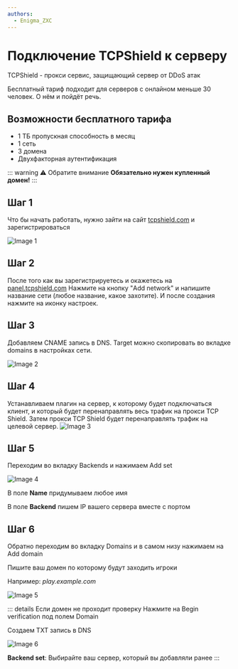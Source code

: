 ```yaml
---
authors:
  - Enigma_ZXC
---
```


# Подключение TCPShield к серверу

TCPShield - прокси сервис, защищающий сервер от DDoS атак

Бесплатный тариф подходит для серверов с онлайном меньше 30 человек. О нём и пойдёт речь.

## Возможности бесплатного тарифа

- 1 ТБ пропускная способность в месяц
- 1 сеть
- 3 домена
- Двухфакторная аутентификация

::: warning :warning: Обратите внимание
**Обязательно нужен купленный домен!**
:::

## Шаг 1

Что бы начать работать, нужно зайти на сайт [tcpshield.com](https://tcpshield.com/) и зарегистрироваться

![Image 1](assets/img1.png)

## Шаг 2

После того как вы зарегистрируетесь и окажетесь на  [panel.tcpshield.com](https://panel.tcpshield.com/dashboard/overview)
Нажмите на кнопку "Add network" и напишите название сети (любое название, какое захотите). И после создания нажмите на иконку настроек.

## Шаг 3

Добавляем CNAME запись в DNS. Target можно скопировать во вкладке domains в настройках сети.

![Image 2](assets/img2.png)

## Шаг 4

Устанавливаем плагин на сервер, к которому будет подключаться клиент, и который будет перенаправлять весь трафик на прокси TCP Shield. Затем прокси TCP Shield будет перенаправлять трафик на целевой сервер.
![Image 3](assets/img3.png)

## Шаг 5

Переходим во вкладку Backends и нажимаем Add set

![Image 4](assets/img4.png)

В поле **Name** придумываем любое имя

В поле **Backend** пишем IP вашего сервера вместе с портом

## Шаг 6

Обратно переходим во вкладку Domains и в самом низу нажимаем на Add domain

Пишите ваш домен по которому будут заходить игроки

Например: *play.example.com*

![Image 5](assets/img5.png)

::: details Если домен не проходит проверку
Нажмите на Begin verification под полем Domain

Создаем TXT запись в DNS

![Image 6](assets/img6.png)

**Backend set**: Выбирайте ваш сервер, который вы добавляли ранее
:::
